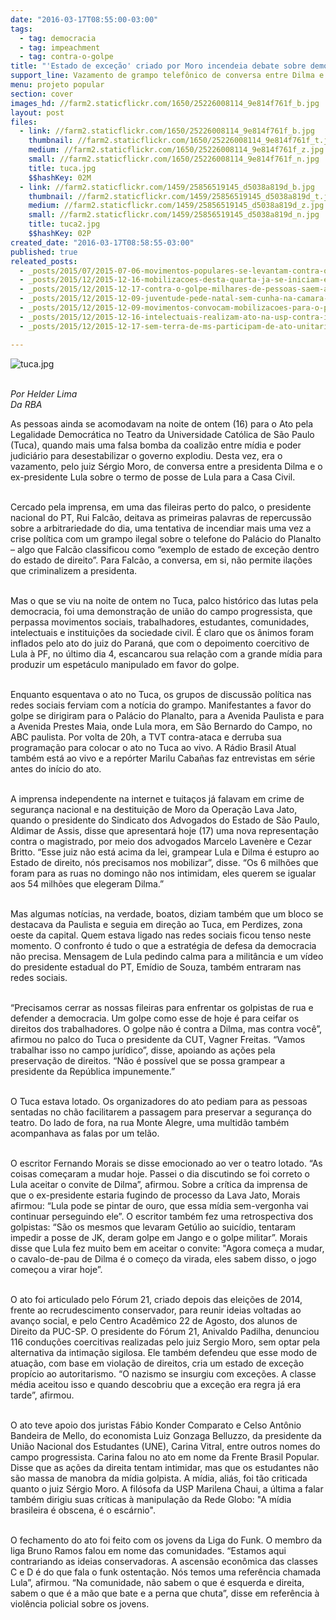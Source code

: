 ```yaml
---
date: "2016-03-17T08:55:00-03:00"
tags:
  - tag: democracia
  - tag: impeachment
  - tag: contra-o-golpe
title: "'Estado de exceção' criado por Moro incendeia debate sobre democracia no Tuca"
support_line: Vazamento de grampo telefônico de conversa entre Dilma e Lula foi duramente criticado pelo campo progressista na noite de ontem (16) no Teatro da PUC de São Paulo
menu: projeto popular
section: cover
images_hd: //farm2.staticflickr.com/1650/25226008114_9e814f761f_b.jpg
layout: post
files:
  - link: //farm2.staticflickr.com/1650/25226008114_9e814f761f_b.jpg
    thumbnail: //farm2.staticflickr.com/1650/25226008114_9e814f761f_t.jpg
    medium: //farm2.staticflickr.com/1650/25226008114_9e814f761f_z.jpg
    small: //farm2.staticflickr.com/1650/25226008114_9e814f761f_n.jpg
    title: tuca.jpg
    $$hashKey: 02M
  - link: //farm2.staticflickr.com/1459/25856519145_d5038a819d_b.jpg
    thumbnail: //farm2.staticflickr.com/1459/25856519145_d5038a819d_t.jpg
    medium: //farm2.staticflickr.com/1459/25856519145_d5038a819d_z.jpg
    small: //farm2.staticflickr.com/1459/25856519145_d5038a819d_n.jpg
    title: tuca2.jpg
    $$hashKey: 02P
created_date: "2016-03-17T08:58:55-03:00"
published: true
releated_posts:
  - _posts/2015/07/2015-07-06-movimentos-populares-se-levantam-contra-o-golpe.md
  - _posts/2015/12/2015-12-16-mobilizacoes-desta-quarta-ja-se-iniciam-em-diversas-partes-do-brasil.md
  - _posts/2015/12/2015-12-17-contra-o-golpe-milhares-de-pessoas-saem-as-ruas-na-bahia.md
  - _posts/2015/12/2015-12-09-juventude-pede-natal-sem-cunha-na-camara-dos-deputados-em-brasilia.md
  - _posts/2015/12/2015-12-09-movimentos-convocam-mobilizacoes-para-o-proximo-dia-16-12.md
  - _posts/2015/12/2015-12-16-intelectuais-realizam-ato-na-usp-contra-impeachment-de-dilma-rousseff.md
  - _posts/2015/12/2015-12-17-sem-terra-de-ms-participam-de-ato-unitario-contra-o-impeachment-e-o-ajuste-fiscal.md

---
```

<p><img alt="tuca.jpg" src="//farm2.staticflickr.com/1650/25226008114_9e814f761f_b.jpg" /></p>

<p><br />
<em>Por Helder Lima<br />
Da&nbsp;RBA</em></p>

<p>As pessoas ainda se acomodavam na noite de ontem (16) para o Ato pela Legalidade Democr&aacute;tica no Teatro da Universidade Cat&oacute;lica de S&atilde;o Paulo (Tuca), quando mais uma falsa bomba da coaliz&atilde;o entre m&iacute;dia e poder judici&aacute;rio para desestabilizar o governo explodiu. Desta vez, era o vazamento, pelo juiz S&eacute;rgio Moro, de conversa entre a presidenta Dilma e o ex-presidente Lula sobre o termo de posse de Lula para a Casa Civil.</p>

<p><br />
Cercado pela imprensa, em uma das fileiras perto do palco, o presidente nacional do PT, Rui Falc&atilde;o, deitava as primeiras palavras de repercuss&atilde;o sobre a arbitrariedade do dia, uma tentativa de incendiar mais uma vez a crise pol&iacute;tica com um grampo ilegal sobre o telefone do Pal&aacute;cio do Planalto &ndash; algo que Falc&atilde;o classificou como &ldquo;exemplo de estado de exce&ccedil;&atilde;o dentro do estado de direito&rdquo;. Para Falc&atilde;o, a conversa, em si, n&atilde;o permite ila&ccedil;&otilde;es que criminalizem a presidenta.</p>

<p><br />
Mas o que se viu na noite de ontem no Tuca, palco hist&oacute;rico das lutas pela democracia, foi uma demonstra&ccedil;&atilde;o de uni&atilde;o do campo progressista, que perpassa movimentos sociais, trabalhadores, estudantes, comunidades, intelectuais e institui&ccedil;&otilde;es da sociedade civil. &Eacute; claro que os &acirc;nimos foram inflados pelo ato do juiz do Paran&aacute;, que com o depoimento coercitivo de Lula &agrave; PF, no &uacute;ltimo dia 4, escancarou sua rela&ccedil;&atilde;o com a grande m&iacute;dia para produzir um espet&aacute;culo manipulado em favor do golpe.</p>

<p><br />
Enquanto esquentava o ato no Tuca, os grupos de discuss&atilde;o pol&iacute;tica nas redes sociais ferviam com a not&iacute;cia do grampo. Manifestantes a favor do golpe se dirigiram para o Pal&aacute;cio do Planalto, para a Avenida Paulista e para a Avenida Prestes Maia, onde Lula mora, em S&atilde;o Bernardo do Campo, no ABC paulista. Por volta de 20h, a TVT contra-ataca e derruba sua programa&ccedil;&atilde;o para colocar o ato no Tuca ao vivo. A R&aacute;dio Brasil Atual tamb&eacute;m est&aacute; ao vivo e a rep&oacute;rter Marilu Caba&ntilde;as faz entrevistas em s&eacute;rie antes do in&iacute;cio do ato.</p>

<p><br />
A imprensa independente na internet e tuita&ccedil;os j&aacute; falavam em crime de seguran&ccedil;a nacional e na destitui&ccedil;&atilde;o de Moro da Opera&ccedil;&atilde;o Lava Jato, quando o presidente do Sindicato dos Advogados do Estado de S&atilde;o Paulo, Aldimar de Assis, disse que apresentar&aacute; hoje (17) uma nova representa&ccedil;&atilde;o contra o magistrado, por meio dos advogados Marcelo Laven&egrave;re e Cezar Britto. &ldquo;Esse juiz n&atilde;o est&aacute; acima da lei, grampear Lula e Dilma &eacute; estupro ao Estado de direito, n&oacute;s precisamos nos mobilizar&rdquo;, disse. &ldquo;Os 6 milh&otilde;es que foram para as ruas no domingo n&atilde;o nos intimidam, eles querem se igualar aos 54 milh&otilde;es que elegeram Dilma.&rdquo;</p>

<p><br />
Mas algumas not&iacute;cias, na verdade, boatos, diziam tamb&eacute;m que um bloco se destacava da Paulista e seguia em dire&ccedil;&atilde;o ao Tuca, em Perdizes, zona oeste da capital. Quem estava ligado nas redes sociais ficou tenso neste momento. O confronto &eacute; tudo o que a estrat&eacute;gia de defesa da democracia n&atilde;o precisa. Mensagem de Lula pedindo calma para a milit&acirc;ncia e um v&iacute;deo do presidente estadual do PT, Em&iacute;dio de Souza, tamb&eacute;m entraram nas redes sociais.</p>

<p><br />
&ldquo;Precisamos cerrar as nossas fileiras para enfrentar os golpistas de rua e defender a democracia. Um golpe como esse de hoje &eacute; para ceifar os direitos dos trabalhadores. O golpe n&atilde;o &eacute; contra a Dilma, mas contra voc&ecirc;&rdquo;, afirmou no palco do Tuca o presidente da CUT, Vagner Freitas. &ldquo;Vamos trabalhar isso no campo jur&iacute;dico&rdquo;, disse, apoiando as a&ccedil;&otilde;es pela preserva&ccedil;&atilde;o de direitos. &ldquo;N&atilde;o &eacute; poss&iacute;vel que se possa grampear a presidente da Rep&uacute;blica impunemente.&rdquo;</p>

<p><br />
O Tuca estava lotado. Os organizadores do ato pediam para as pessoas sentadas no ch&atilde;o facilitarem a passagem para preservar a seguran&ccedil;a do teatro. Do lado de fora, na rua Monte Alegre, uma multid&atilde;o tamb&eacute;m acompanhava as falas por um tel&atilde;o.</p>

<p><br />
O escritor Fernando Morais se disse emocionado ao ver o teatro lotado. &ldquo;As coisas come&ccedil;aram a mudar hoje. Passei o dia discutindo se foi correto o Lula aceitar o convite de Dilma&rdquo;, afirmou. Sobre a cr&iacute;tica da imprensa de que o ex-presidente estaria fugindo de processo da Lava Jato, Morais afirmou: &ldquo;Lula pode se pintar de ouro, que essa m&iacute;dia sem-vergonha vai continuar perseguindo ele&rdquo;. O escritor tamb&eacute;m fez uma retrospectiva dos golpistas: &ldquo;S&atilde;o os mesmos que levaram Get&uacute;lio ao suic&iacute;dio, tentaram impedir a posse de JK, deram golpe em Jango e o golpe militar&rdquo;. Morais disse que Lula fez muito bem em aceitar o convite: &quot;Agora come&ccedil;a a mudar, o cavalo-de-pau de Dilma &eacute; o come&ccedil;o da virada, eles sabem disso, o jogo come&ccedil;ou a virar hoje&rdquo;.</p>

<p><br />
O ato foi articulado pelo F&oacute;rum 21, criado depois das elei&ccedil;&otilde;es de 2014, frente ao recrudescimento conservador, para reunir ideias voltadas ao avan&ccedil;o social, e pelo Centro Acad&ecirc;mico 22 de Agosto, dos alunos de Direito da PUC-SP. O presidente do F&oacute;rum 21, Anivaldo Padilha, denunciou 116 condu&ccedil;&otilde;es coercitivas realizadas pelo juiz Sergio Moro, sem optar pela alternativa da intima&ccedil;&atilde;o sigilosa. Ele tamb&eacute;m defendeu que esse modo de atua&ccedil;&atilde;o, com base em viola&ccedil;&atilde;o de direitos, cria um estado de exce&ccedil;&atilde;o prop&iacute;cio ao autoritarismo. &ldquo;O nazismo se insurgiu com exce&ccedil;&otilde;es. A classe m&eacute;dia aceitou isso e quando descobriu que a exce&ccedil;&atilde;o era regra j&aacute; era tarde&rdquo;, afirmou.</p>

<p><br />
O ato teve apoio dos juristas F&aacute;bio Konder Comparato e Celso Ant&ocirc;nio Bandeira de Mello, do economista Luiz Gonzaga Belluzzo, da presidente da Uni&atilde;o Nacional dos Estudantes (UNE), Carina Vitral, entre outros nomes do campo progressista. Carina falou no ato em nome da Frente Brasil Popular. Disse que as a&ccedil;&otilde;es da direita tentam intimidar, mas que os estudantes n&atilde;o s&atilde;o massa de manobra da m&iacute;dia golpista. A m&iacute;dia, ali&aacute;s, foi t&atilde;o criticada quanto o juiz S&eacute;rgio Moro. A fil&oacute;sofa da USP Marilena Chaui, a &uacute;ltima a falar tamb&eacute;m dirigiu suas cr&iacute;ticas &agrave; manipula&ccedil;&atilde;o da Rede Globo: &quot;A m&iacute;dia brasileira &eacute; obscena, &eacute; o esc&aacute;rnio&quot;.</p>

<p><br />
O fechamento do ato foi feito com os jovens da Liga do Funk. O membro da liga Bruno Ramos falou em nome das comunidades. &ldquo;Estamos aqui contrariando as ideias conservadoras. A ascens&atilde;o econ&ocirc;mica das classes C e D &eacute; do que fala o funk ostenta&ccedil;&atilde;o. N&oacute;s temos uma refer&ecirc;ncia chamada Lula&rdquo;, afirmou. &ldquo;Na comunidade, n&atilde;o sabem o que &eacute; esquerda e direita, sabem o que &eacute; a m&atilde;o que bate e a perna que chuta&rdquo;, disse em refer&ecirc;ncia &agrave; viol&ecirc;ncia policial sobre os jovens.</p>
